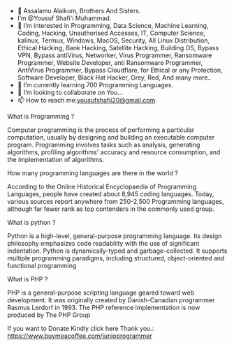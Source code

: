 - 👋 Assalamu Alaikum, Brothers And Sisters.
-  I’m @Yousuf Shafi'i Muhammad.
- 👀 I’m interested in Programming, Data Science, Machine Learning, Coding, Hacking, Unauthorised Accesses, IT, Computer Science, kalinux, Termux, Windows, MacOS, Security, All Linux Distribution, Ethical Hacking, Bank Hacking, Satellite Hacking, Building OS, Bypass VPN, Bypass antiVirus, Networker, Virus Programmer, Ransomware Programmer, Website Developer, anti Ransomware Programmer, AntiVirus Programmer, Bypass Cloudflare, for Ethical or any Protection, Software Developer, Black Hat Hacker, Grey, Red, And many more..
- 🌱 I’m currently learning 700 Programming Languages.
- 💞️ I’m looking to collaborate on You...
- 📫 How to reach me:yousufshafii20@gmail.com

<!---
Yousuf9963/Yousuf9963 is a ✨ special ✨ repository because its `README.md` (this file) appears on your GitHub profile.
You can click the Preview link to take a look at your changes.
--->
What is Programming ?

Computer programming is the process of performing a particular computation, usually by designing and building an executable computer program. Programming involves tasks such as analysis, generating algorithms, profiling algorithms' accuracy and resource consumption, and the implementation of algorithms.

How many programming languages are there in the world ?

According to the Online Historical Encyclopaedia of Programming Languages, people have created about 8,945 coding languages. Today, various sources report anywhere from 250-2,500 Programming languages, although far fewer rank as top contenders in the commonly used group.

What is python ?

Python is a high-level, general-purpose programming language. Its design philosophy emphasizes code readability with the use of significant indentation. Python is dynamically-typed and garbage-collected. It supports multiple programming paradigms, including structured, object-oriented and functional programming

What is PHP ?

PHP is a general-purpose scripting language geared toward web development. It was originally created by Danish-Canadian programmer Rasmus Lerdorf in 1993. The PHP reference implementation is now produced by The PHP Group
 
 If you want to Donate Kindly click here Thank you.:
 https://www.buymeacoffee.com/junioprogrammer
